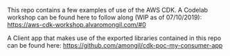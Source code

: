 This repo contains a few examples of use of the AWS CDK. A Codelab workshop can be found here to follow along (WIP as of 07/10/2019): https://aws-cdk-workshop.alvaromongil.com/#0

A Client app that makes use of the exported libraries contained in this repo can be found here: https://github.com/amongil/cdk-poc-my-consumer-app